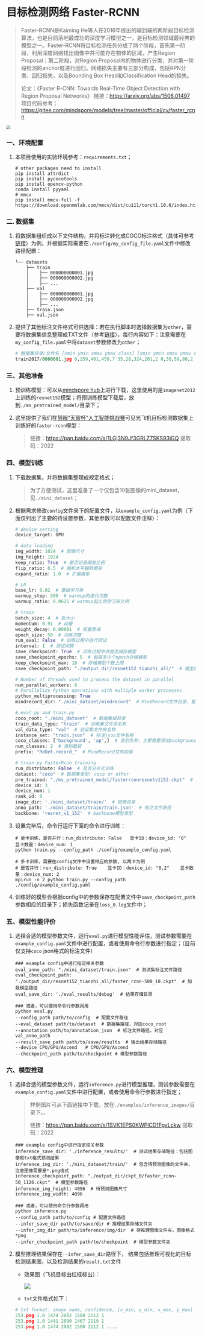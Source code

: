 # 目标检测网络 Faster-RCNN
> Faster-RCNN是Kaiming He等人在2016年提出的端到端的两阶段目标检测算法，也是目前落地最成功的深度学习模型之一，是目标检测领域最经典的模型之一。Faster-RCNN将目标检测任务分成了两个阶段，首先第一阶段，利用深度网络找出图像中共可能存在物体的区域，产生Region Proposal；第二阶段，对Region Proposal内的物体进行分类，并对第一阶段检测的anchor框进行回归。网络损失主要有三部分构成，包括RPN分类、回归损失，以及Bounding Box Head和Classification Head的损失。
>
> 论文：《Faster R-CNN: Towards Real-Time Object Detection with Region Proposal Networks》
> 链接：https://arxiv.org/abs/1506.01497
> 项目代码参考：https://gitee.com/mindspore/models/tree/master/official/cv/faster_rcnn

<img src="./img/arch.png" style="zoom: 67%;" />



### 一、环境配置

1. 本项目使用的实验环境参考：`requirements.txt`；

   ```shell
   # other packages need to install
   pip install attrdict
   pip install pycocotools
   pip install opencv-python
   conda install pyyaml
   # mmcv
   pip install mmcv-full -f https://download.openmmlab.com/mmcv/dist/cu111/torch1.10.0/index.html

### 二. 数据集

1. 将数据集组织成以下文件结构，并将标注转化成COCO标注格式（具体可参考[链接](./examples/coco_example.json)）为例，并根据实际需要在`./config/my_config_file.yaml`文件中修改路径配置：

   ```shell
   └── datasets
       ├── train
       │    ├── 000000000001.jpg
       │    ├── 000000000002.jpg
       │    ├── ...
       ├── val
       │    ├── 000000000001.jpg
       │    ├── 000000000002.jpg
       │    ├── ...
       ├── train.json
       ├── val.json
   ```

2. 提供了其他标注文件格式可供选择：若在执行脚本时选择数据集为`other`，需要将数据集信息整理成TXT文件（参考[链接](./examples/txt_example.txt)），每行内容如下：注意需要在`my_config_file.yaml`中将`dataset`参数修改为`other`；

   ```python
   # 数据集目录/文件名 [xmin ymin xmax ymax class] [xmin ymin xmax ymax class]
   train2017/0000001.jpg 0,259,401,459,7 35,28,324,201,2 0,30,59,80,2
   ```

### 三、其他准备

1. 预训练模型：可以从[mindspore hub](https://www.mindspore.cn/hub/docs/zh-CN/master/loading_model_from_hub.html)上进行下载，这里使用的是`imagenet2012`上训练的`resnet152`模型；将预训练模型下载后，放到`./ms_pretrained_model/`目录下；

2. 这里提供了我们在[慧眼“天智杯”人工智能挑战赛](https://www.rsaicp.com/)可见光飞机目标检测数据集上训练好的`faster-rcnn`模型：

   > 链接：https://pan.baidu.com/s/1LGj3N9Jf3GRLZ7SKS93iGQ 
   > 提取码：2022 

### 四、模型训练

1. 下载数据集，并将数据集整理成规定格式；

   > 为了方便测试，这里准备了一个仅包含10张图像的mini_dataset，见`./mini_dataset`；

2. 根据需求修改`config`文件夹下的配置文件，以`example_config.yaml`为例（下面仅列出了主要的待设置参数，其他参数可以配置文件注释）：

   ```python
   # device setting
   device_target: GPU  
   
   # data loading
   img_width: 1024  # 图像尺寸
   img_height: 1024 
   keep_ratio: True  # 是否记录缩放比例
   flip_ratio: 0.5  # 随机水平翻转概率
   expand_ratio: 1.0  # 扩展概率
   
   # LR
   base_lr: 0.02  # 基础学习率
   warmup_step: 500  # warmup的迭代次数
   warmup_ratio: 0.0625 # warmup起止的学习率比例
   
   # train
   batch_size: 4  # 批大小
   momentum: 0.91  # 动量
   weight_decay: 0.00001  # 权重衰减
   epoch_size: 50  # 训练次数
   run_eval: False  # 训练过程中进行测试
   interval: 1  # 测试间隔
   save_checkpoint: True  # 训练过程中供是否储存模型
   save_checkpoint_epochs: 5  # 每隔多少个epoch存储模型
   keep_checkpoint_max: 10  # 存储模型个数上限
   save_checkpoint_path: "./output_dir/resnet152_tianzhi_all/"  # 模型输出路径
   
   # Number of threads used to process the dataset in parallel
   num_parallel_workers: 8  
   # Parallelize Python operations with multiple worker processes
   python_multiprocessing: True
   mindrecord_dir: "./mini_dataset/mindrecord"  # MindRecord文件目录，暂不需要使用
   
   # eval.py and train.py
   coco_root: "./mini_dataset"  # 数据集根目录
   train_data_type: "train"  # 训练集文件夹名称
   val_data_type: "val"  # 验证集文件夹名称
   instance_set: "train.json"  # 标注json文件名称
   coco_classes: ['background', 'ap',]  # 类别名称，主要需要添加background类别
   num_classes: 2  # 类别数目
   prefix: "ReDet.record_"  # MindRecord文件前缀
   
   # train.py FasterRcnn training
   run_distribute: False  # 是否分布式训练
   dataset: "coco"  # 数据集类型: coco or other
   pre_trained: "./ms_pretrained_model/fasterrcnnresnetv1152.ckpt"  # 预训练模型路径
   device_id: 3 
   device_num: 1
   rank_id: 0 
   image_dir: './mini_dataset/train/'  # 图像目录
   anno_path: './mini_dataset/train/train.json'  # 标注文件路径
   backbone: 'resnet_v1_152'  # backbone模型类型

4. 设置完毕后，命令行运行下面的命令进行训练：

   ```shell
   # 单卡训练，是否并行：run_distribute: False   显卡ID：device_id: "0"    显卡数量：device_num: 1
   python train.py --config_path ./config/example_config.yaml
   
   # 多卡训练，需要在config文件中设置相应的参数, 以两卡为例
   # 是否并行：run_distribute: True    显卡ID：device_id: "0,2"    显卡数量：device_num: 2
   mpirun -n 2 python train.py --config_path ./config/example_config.yaml 

5. 训练好的模型会根据config中的参数保存在配置文件中`save_checkpoint_path`参数相应的目录下；损失函数记录在`loss_0.log`文件中；

### 五、模型性能评价

1. 选择合适的模型参数文件，运行`eval.py`进行模型性能评估，测试参数需要在`example_config.yaml`文件中进行配置，或者使用命令行参数进行指定；（目前仅支持`coco`  json格式的标注文件）

   ```shell
   ### example config中进行指定相关参数
   eval_anno_path: "./mini_dataset/train.json"  # 测试集标注文件路径
   eval_checkpoint_path: "./output_dir/resnet152_tianzhi_all/faster_rcnn-500_10.ckpt"  # 加载模型路径
   eval_save_dir: './eval_results/debug'  # 结果存储目录
   
   ### 或者，可以使用命令行参数调用
   python eval.py  
   --config_path path/to/config  # 配置文件路径
   --eval_dataset path/to/dataset  # 数据集路径，对应coco_root
   --annotation path/to/annotation_json  # 标注文件路径，对应val_anno_path
   --result_save_path path/to/save/results  # 输出结果存储路径
   --device CPU/GPU/Ascend   # CPU/GPU/Ascend
   --checkpoint_path path/to/checkpoint # 模型参数路径

### 六、模型推理

1. 选择合适的模型参数文件，运行`inference.py`进行模型推理，测试参数需要在`example_config.yaml`文件中进行配置，或者使用命令行参数进行指定；

   > 样例图片可从下面链接中下载，放在`./examples/inference_images/`目录下。、
   >
   > 链接：https://pan.baidu.com/s/1SVK1EPS0KWPlCD1FpyLckw 
   > 提取码：2022 

   ```shell
   ### example config中进行指定相关参数
   inference_save_dir: './inference_results/'  # 测试结果存储路径：包括图像和txt格式预测结果
   inference_img_dir: './mini_dataset/train/'  # 包含待预测图像的文件夹，注意图像需要是*.png格式
   inference_checkpoint_path: "./output_dir/ckpt_0/faster_rcnn-50_1126.ckpt"  # 模型参数路径
   inference_img_height: 4096  # 待预测图像尺寸
   inference_img_width: 4096
       
   ### 或者，可以使用命令行参数调用
   python inference.py 
   --config_path path/to/config # 配置文件路径 
   --infer_save_dir path/to/save/dir # 推理结果存储文件夹
   --infer_img_dir path/to/inference/img/dir  # 待推理图像文件夹，图像格式*png
   --infer_checkpoint_path path/to/checkpoint  # 模型参数文件夹
   ```

2. 模型推理结果保存在`--infer_save_dir`路径下， 结果包括推理可视化的目标检测结果图，以及检测结果的`result.txt`文件

   - 效果图（飞机目标由红框标出）：

     ![](./img/res_example.png)

   - `txt`文件格式如下：

   ```python
   # txt format: image_name, confidence, [x_min, y_min, x_max, y_max] class_id
   253.png 1.0 1474 2082 1500 2112 1 
   253.png 1.0 1441 2090 1467 2119 1 
   253.png 1.0 1474 2082 1500 2112 1 ....

